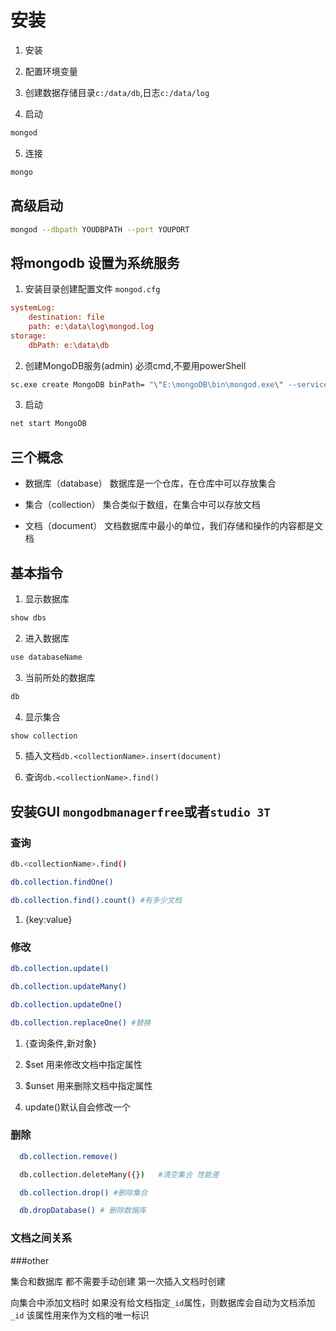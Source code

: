 # 安装

1. 安装

2. 配置环境变量

3. 创建数据存储目录`c:/data/db`,日志`c:/data/log`

4. 启动

```sh
mongod
```

5. 连接

```sh
mongo
```

## 高级启动

```sh
mongod --dbpath YOUDBPATH --port YOUPORT
```

## 将mongodb 设置为系统服务

  1. 安装目录创建配置文件 `mongod.cfg`

  ```cfg
  systemLog:
      destination: file
      path: e:\data\log\mongod.log
  storage:
      dbPath: e:\data\db
  ```

  2. 创建MongoDB服务(admin) 必须cmd,不要用powerShell

  ```sh
  sc.exe create MongoDB binPath= "\"E:\mongoDB\bin\mongod.exe\" --service --config=\"E:\mongoDB\mongod.cfg\"" DisplayName= "MongoDB" start= "auto"
  ```

  3. 启动

  ```sh
  net start MongoDB
  ```

## 三个概念

  * 数据库（database）
    数据库是一个仓库，在仓库中可以存放集合

  * 集合（collection）
    集合类似于数组，在集合中可以存放文档

  * 文档（document）
    文档数据库中最小的单位，我们存储和操作的内容都是文档


## 基本指令

1. 显示数据库

```sh
show dbs
```

2. 进入数据库

```sh
use databaseName
```

3. 当前所处的数据库

```sh
db
```

4. 显示集合

```sh
show collection
```

5. 插入文档`db.<collectionName>.insert(document)`

6. 查询`db.<collectionName>.find()`

## 安装GUI `mongodbmanagerfree`或者`studio 3T`

### 查询

  ```sh
  db.<collectionName>.find()

  db.collection.findOne()

  db.collection.find().count() #有多少文档
  ````

  1. {key:value}

### 修改

  ```sh
  db.collection.update()

  db.collection.updateMany()

  db.collection.updateOne()

  db.collection.replaceOne() #替换
  ```

  1. {查询条件,新对象}

  2. $set 用来修改文档中指定属性

  3. $unset 用来删除文档中指定属性

  4. update()默认自会修改一个

### 删除

  ```sh
    db.collection.remove()

    db.collection.deleteMany({})   #清空集合 性能差
  ```

  ```sh
    db.collection.drop() #删除集合

    db.dropDatabase() # 删除数据库
  ```

### 文档之间关系






###other

集合和数据库 都不需要手动创建 第一次插入文档时创建

向集合中添加文档时 如果没有给文档指定`_id`属性，则数据库会自动为文档添加`_id` 该属性用来作为文档的唯一标识
